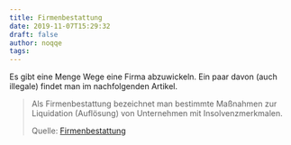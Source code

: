 ```yaml
---
title: Firmenbestattung
date: 2019-11-07T15:29:32
draft: false
author: noqqe
tags:
---
```


Es gibt eine Menge Wege eine Firma abzuwickeln. Ein paar davon (auch
illegale) findet man im
nachfolgenden Artikel.

> Als Firmenbestattung bezeichnet man bestimmte Maßnahmen zur Liquidation
> (Auflösung) von Unternehmen mit Insolvenzmerkmalen.
>
> Quelle: [Firmenbestattung](https://de.wikipedia.org/wiki/Firmenbestattung)
